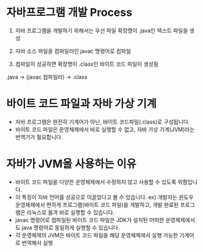 # 자바프로그램 개발 Process

1. 자바 프로그램을 개발하기 위해서는 우선 파일 확장명이 .java인 텍스트 파일을 생성 

2. 자바 소스 파일을 컴파일러인 javac 명령어로 컴파일

3. 컴파일이 성공하면 확장명이 .class인 바이트 코드 파일이 생성됨


.java -> (javac 컴파일러) -> .class



# 바이트 코드 파일과 자바 가상 기계
- 자바 프로그램은 완전히 기계어가 아닌, 바이트 코드파일(.class)로 구성됩니다.
- 바이트 코드 파일은 운영체제에서 바로 실행할 수 없고, 자바 가상 기계(JVM)라는 번역기가 필요합니다.


# 자바가 JVM을 사용하는 이유
- 바이트 코드 파일을 다양한 운영체제에서 수정하지 않고 사용할 수 있도록 위함입니다.
- 이 특징이 자바 언어를 성공으로 이끌었다고 볼 수 있습니다.
ex) 개발자는 윈도우 운영체제에서 편하게 프로그램(바이트 코드 파일)을 개발하고, 개발 완료된 프로그램은
리눅스로 옮겨 바로 실행할 수 있습니다.
- javac 명령어로 컴파일된 바이트 코드 파일은 JDK가 설치된 어떠한 운영체제에서도 java 명령어로 동일하게 실행할 수 있습니다.
- 각 운영체제의 JVM은 바이트 코드 파일을 해당 운영체제에서 실행 가능한 기계어로 번역해서 실행



